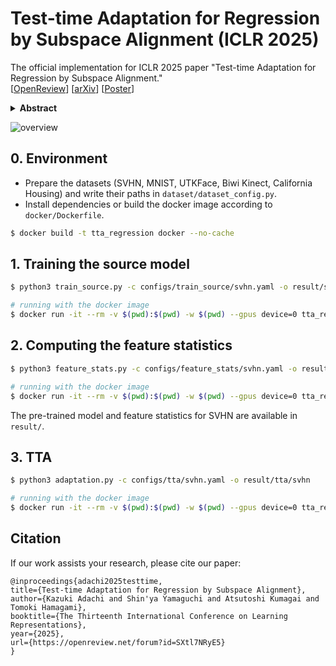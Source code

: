 # Test-time Adaptation for Regression by Subspace Alignment (ICLR 2025)
The official implementation for ICLR 2025 paper "Test-time Adaptation for Regression by Subspace Alignment."  
[[OpenReview](https://openreview.net/forum?id=SXtl7NRyE5)] [[arXiv](https://arxiv.org/abs/2410.03263)] [[Poster](https://kzkadc.github.io/assets/publications/ICLR2025_poster.pdf)]

<details><summary><strong>Abstract</strong></summary>
This paper investigates <em>test-time adaptation (TTA) for regression</em>, where a regression model pre-trained in a source domain is adapted to an unknown target distribution with unlabeled target data. Although regression is one of the fundamental tasks in machine learning, most of the existing TTA methods have classification-specific designs, which assume that models output class-categorical predictions, whereas regression models typically output only single scalar values. To enable TTA for regression, we adopt a feature alignment approach, which aligns the feature distributions between the source and target domains to mitigate the domain gap. However, we found that naive feature alignment employed in existing TTA methods for classification is ineffective or even worse for regression because the features are distributed in a small subspace and many of the raw feature dimensions have little significance to the output. For an effective feature alignment in TTA for regression, we propose <em>Significant-subspace Alignment (SSA)</em>. SSA consists of two components: subspace detection and dimension weighting. Subspace detection finds the feature subspace that is representative and significant to the output. Then, the feature alignment is performed in the subspace during TTA. Meanwhile, dimension weighting raises the importance of the dimensions of the feature subspace that have greater significance to the output. We experimentally show that SSA outperforms various baselines on real-world datasets.
</details>

![overview](overview.png)

## 0. Environment
- Prepare the datasets (SVHN, MNIST, UTKFace, Biwi Kinect, California Housing) and write their paths in `dataset/dataset_config.py`.
- Install dependencies or build the docker image according to `docker/Dockerfile`.

```bash
$ docker build -t tta_regression docker --no-cache
```


## 1. Training the source model
```bash
$ python3 train_source.py -c configs/train_source/svhn.yaml -o result/source/svhn

# running with the docker image
$ docker run -it --rm -v $(pwd):$(pwd) -w $(pwd) --gpus device=0 tta_regression python3 train_source.py -c configs/train_source/svhn.yaml -o result/source/svhn
```


## 2. Computing the feature statistics
```bash
$ python3 feature_stats.py -c configs/feature_stats/svhn.yaml -o result/source/svhn

# running with the docker image
$ docker run -it --rm -v $(pwd):$(pwd) -w $(pwd) --gpus device=0 tta_regression python3 feature_stats.py -c configs/feature_stats/svhn.yaml -o result/source/svhn
```

The pre-trained model and feature statistics for SVHN are available in `result/`.


## 3. TTA
```bash
$ python3 adaptation.py -c configs/tta/svhn.yaml -o result/tta/svhn

# running with the docker image
$ docker run -it --rm -v $(pwd):$(pwd) -w $(pwd) --gpus device=0 tta_regression python3 adaptation.py -c configs/tta/svhn.yaml -o result/tta/svhn
```


## Citation
If our work assists your research, please cite our paper:

```
@inproceedings{adachi2025testtime,
title={Test-time Adaptation for Regression by Subspace Alignment},
author={Kazuki Adachi and Shin'ya Yamaguchi and Atsutoshi Kumagai and Tomoki Hamagami},
booktitle={The Thirteenth International Conference on Learning Representations},
year={2025},
url={https://openreview.net/forum?id=SXtl7NRyE5}
}
```
